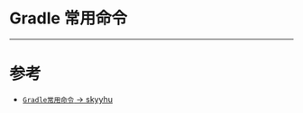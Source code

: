 # Gradle 常用命令

---
# 参考
* [`Gradle常用命令` -> skyyhu](https://www.jianshu.com/p/ed133d026a97)



<comment/>